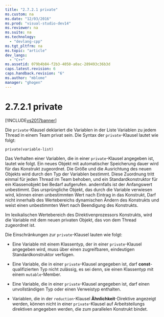 ```yaml
---
title: "2.7.2.1 private"
ms.custom: na
ms.date: "12/03/2016"
ms.prod: "visual-studio-dev14"
ms.reviewer: na
ms.suite: na
ms.technology: 
  - "devlang-cpp"
ms.tgt_pltfrm: na
ms.topic: "article"
dev_langs: 
  - "C++"
ms.assetid: 079b4b84-f2b3-4050-a0ac-289493c36b3d
caps.latest.revision: 6
caps.handback.revision: "6"
ms.author: "mblome"
manager: "ghogen"
---
```

# 2.7.2.1 private
[!INCLUDE[vs2017banner](../../assembler/inline/includes/vs2017banner.md)]

Die `private`\-Klausel deklariert die Variablen in der Liste Variablen zu jedem Thread in einem Team privat sein.  Die Syntax der `private`\-Klausel lautet wie folgt:  
  
```  
private(variable-list)  
```  
  
 Das Verhalten einer Variablen, die in einer `private`\-Klausel angegeben ist, lautet wie folgt.  Ein neues Objekt mit automatischer Speicherung dauer wird für das Konstrukt zugeordnet.  Die Größe und die Ausrichtung des neuen Objekts wird durch den Typ der Variablen bestimmt.  Diese Zuordnung tritt einmal für jeden Thread im Team behoben, und ein Standardkonstruktor für ein Klassenobjekt bei Bedarf aufgerufen. andernfalls ist der Anfangswert unbestimmt.  Das ursprüngliche Objekt, das durch die Variable verwiesen wird, können einen unbestimmten Wert nach Eintrag in das Konstrukt, Darf nicht innerhalb des Wertebereichs dynamischen Ändern des Konstrukts und weist einen unbestimmten Wert nach Beendigung des Konstrukts.  
  
 Im lexikalischen Wertebereich des Direktivenprozessors Konstrukts, wird die Variable mit dem neuen privaten Objekt, das von dem Thread zugeordnet ist.  
  
 Die Einschränkungen zur `private`\-Klausel lauten wie folgt:  
  
-   Eine Variable mit einem Klassentyp, der in einer `private`\-Klausel angegeben wird, muss über einen zugreifbaren, eindeutigen Standardkonstruktor verfügen.  
  
-   Eine Variable, die in einer `private`\-Klausel angegeben ist, darf **const**\- qualifizierten Typ nicht zulässig, es sei denn, sie einen Klassentyp mit einem `mutable`\-Member.  
  
-   Eine Variable, die in einer `private`\-Klausel angegeben ist, darf einen unvollständigen Typ oder einen Verweistyp enthalten.  
  
-   Variablen, die in der `reduction`\-Klausel **Ähnlichkeit**\-Direktive angezeigt werden, können nicht in einer `private`\-Klausel auf Arbeitsteilungs direktiven angegeben werden, die zum parallelen Konstrukt bindet.